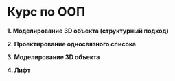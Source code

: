# Курс по ООП

**1. Моделирование 3D объекта (структурный подход)**

**2. Проектирование односвязного списока**

**3. Моделирование 3D объекта**

**4. Лифт**
